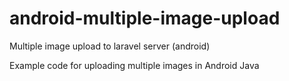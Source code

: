 # android-multiple-image-upload
Multiple image upload to laravel server (android)

Example code for uploading multiple images in Android Java
